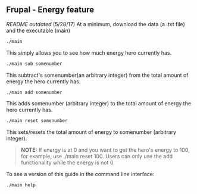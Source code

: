 ## Frupal - Energy feature
*README outdated* (5/28/17)
At a minimum, download the data (a .txt file) and the executable (main) 

```bash
./main
```
This simply allows you to see how much energy hero currently has.

```bash
./main sub somenumber
```

This subtract's somenumber(an arbitrary integer) from the total amount of energy the hero currently has.

```bash
./main add somenumber
```

This adds somenumber (arbitrary integer) to the total amount of energy the hero currently has.

```bash
./main reset somenumber
```

This sets/resets the total amount of energy to somenumber (arbitrary integer).  

> __NOTE:__ If energy is at 0 and you want to get the hero's energy to 100, for example, use ./main reset 100. Users can only use the add  functionality while the energy is not 0.

To see a version of this guide in the command line interface:

```bash
./main help
```
